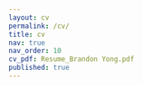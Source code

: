 ```yaml
---
layout: cv
permalink: /cv/
title: cv
nav: true
nav_order: 10
cv_pdf: Resume_Brandon Yong.pdf
published: true
---
```

